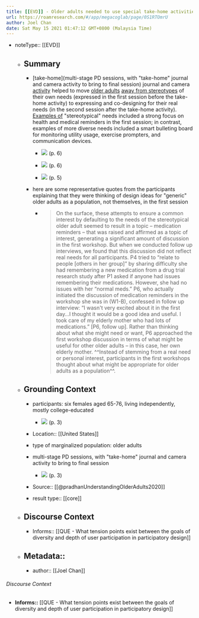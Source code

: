 ```yaml
---
title: [[EVD]] - Older adults needed to use special take-home activities to escape self-stereotyping - @pradhanUnderstandingOlderAdults2020
url: https://roamresearch.com/#/app/megacoglab/page/0S1RTOmrU
author: Joel Chan
date: Sat May 15 2021 01:47:12 GMT+0800 (Malaysia Time)
---
```


- noteType:: [[EVD]]

    - ## **Summary**

        - [take-home](multi-stage PD sessions, with "take-home" journal and camera activity to bring to final session) journal and camera [activity](((qJ9dT-GxC))) helped to move [older adults](((xDXm4o9PP))) [away from stereotypes](((EDc9EWvey))) of their own needs (expressed in the first session before the take-home activity) to expressing and co-designing for their real needs (in the second session after the take-home activity). [Examples of](((aWH59NkS9))) "stereotypical" needs included a strong focus on health and medical reminders in the first session; in contrast, examples of more diverse needs included a smart bulleting board for monitoring utility usage, exercise prompters, and communication devices.

            - ![](https://firebasestorage.googleapis.com/v0/b/firescript-577a2.appspot.com/o/imgs%2Fapp%2Fmegacoglab%2FVmNLUoRBju.png?alt=media&token=65a408c8-76a1-4429-a5da-f4494565102b) (p. 6)

            - ![](https://firebasestorage.googleapis.com/v0/b/firescript-577a2.appspot.com/o/imgs%2Fapp%2Fmegacoglab%2FkPCULlGDWc.png?alt=media&token=8a81b5bf-c2b5-4f33-b408-a5f7c9a93776) (p. 6)

            - ![](https://firebasestorage.googleapis.com/v0/b/firescript-577a2.appspot.com/o/imgs%2Fapp%2Fmegacoglab%2FOP5_9YXzXw.png?alt=media&token=2ab8df55-07da-4cff-8ad1-46b2f61a78d7) (p. 5)

        - here are some representative quotes from the participants explaining that they were thinking of design ideas for "generic" older adults as a population, not themselves, in the first session

            - >  On the surface, these attempts to ensure a common interest by defaulting to the needs of the stereotypical older adult seemed to result in a topic – medication reminders – that was raised and affirmed as a topic of interest, generating a significant amount of discussion in the first workshop. But when we conducted follow up interviews, we found that this discussion did not reflect real needs for all participants. P4 tried to “relate to people [others in her group]” by sharing difficulty she had remembering a new medication from a drug trial research study after P1 asked if anyone had issues remembering their medications. However, she had no issues with her “normal meds.” P6, who actually initiated the discussion of medication reminders in the workshop she was in (W1-B), confessed in follow up interview: “I wasn't very excited about it in the first day…I thought it would be a good idea and useful. I took care of my elderly mother who had lots of medications.” [P6, follow up]. Rather than thinking about what she might need or want, P6 approached the first workshop discussion in terms of what might be useful for other older adults – in this case, her own elderly mother. ^^Instead of stemming from a real need or personal interest, participants in the first workshops thought about what might be appropriate for older adults as a population^^.

    - ## **Grounding Context**

        - participants: six females aged 65-76, living independently, mostly college-educated

            - ![](https://firebasestorage.googleapis.com/v0/b/firescript-577a2.appspot.com/o/imgs%2Fapp%2Fmegacoglab%2F3FfozLCBrO.png?alt=media&token=577c43fc-9d63-4ec9-b384-1c29e374b990) (p. 3)

        - Location:: [[United States]]

        - type of marginalized population: older adults

        - multi-stage PD sessions, with "take-home" journal and camera activity to bring to final session

            - ![](https://firebasestorage.googleapis.com/v0/b/firescript-577a2.appspot.com/o/imgs%2Fapp%2Fmegacoglab%2FZovNIv_qjf.png?alt=media&token=57a33463-877f-4df4-9864-544dce040ac5) (p. 3)

        - Source:: [[@pradhanUnderstandingOlderAdults2020]]

        - result type:: [[core]]

    - ## **Discourse Context**

        - Informs:: [[QUE - What tension points exist between the goals of diversity and depth of user participation in participatory design]]

    - ## Metadata::

        - author:: [[Joel Chan]]

###### Discourse Context

- **Informs::** [[QUE - What tension points exist between the goals of diversity and depth of user participation in participatory design]]
